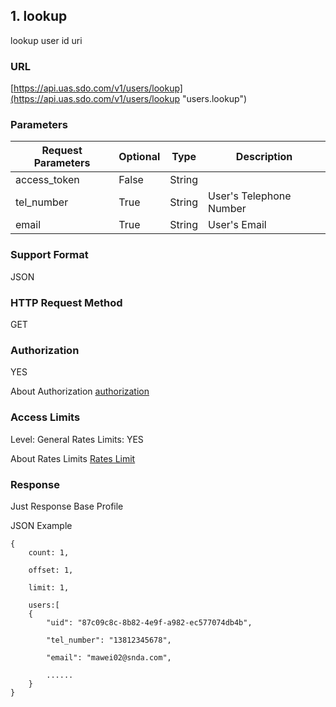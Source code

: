 

## 1. lookup

lookup user id uri

### URL

[https://api.uas.sdo.com/v1/users/lookup](https://api.uas.sdo.com/v1/users/lookup "users.lookup")


### Parameters ###

Request Parameters  |  Optional     |  Type   |  Description       
-------------|-----------|---------|--------
access_token | False        | String        |  |
tel_number	|	True	| String	|	User's Telephone Number	|
email	|	True	|	String	|	User's Email


### Support Format

JSON

### HTTP Request Method

GET

### Authorization

YES


About Authorization [authorization][1]

### Access Limits

Level: General
Rates Limits: YES


About Rates Limits [Rates Limit][2]

### Response

Just Response Base Profile  

JSON Example


    {
        count: 1,

        offset: 1,

        limit: 1,

        users:[
        {
            "uid": "87c09c8c-8b82-4e9f-a982-ec577074db4b",

            "tel_number": "13812345678",

            "email": "mawei02@snda.com",

            ......
        }
    }






[1]: http://auth.uas.sdo.com/how_to_auth "如何登录授权"
[2]: http://auth.uas.sdo.com/about_rates "访问频度限制"